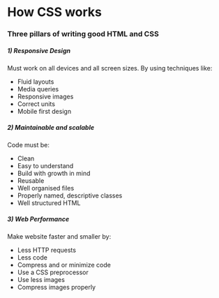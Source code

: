 # How CSS works

### Three pillars of writing good HTML and CSS

##### 1) Responsive Design
Must work on all devices and all screen sizes. By using techniques like:
- Fluid layouts
- Media queries
- Responsive images
- Correct units
- Mobile first design

##### 2) Maintainable and scalable
Code must be:
- Clean
- Easy to understand
- Build with growth in mind
- Reusable
- Well organised files
- Properly named, descriptive classes
- Well structured HTML

##### 3) Web Performance
Make website faster and smaller by:
- Less HTTP requests
- Less code
- Compress and or minimize code
- Use a CSS preprocessor
- Use less images
- Compress images properly